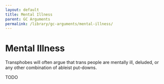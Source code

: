 ```yaml
---
layout: default
title: Mental Illness
parent: GC Arguments
permalink: /library/gc-arguments/mental-illness/
---
```


# Mental Illness

Transphobes will often argue that trans people are mentally ill, deluded, or any other combination
of ableist put-downs.

TODO
